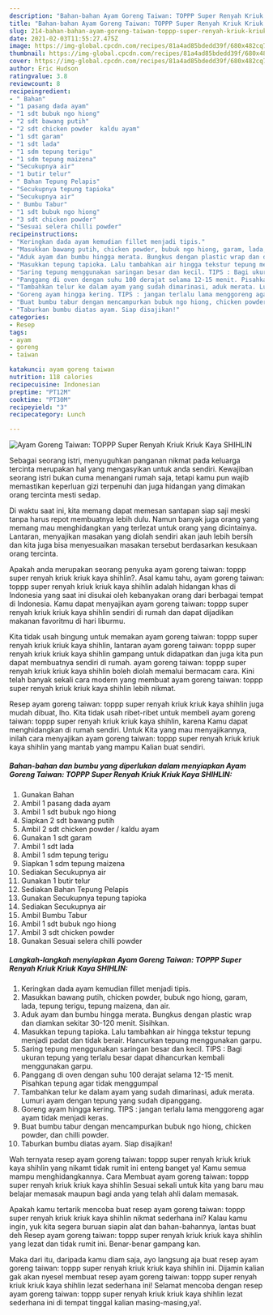 ```yaml
---
description: "Bahan-bahan Ayam Goreng Taiwan: TOPPP Super Renyah Kriuk Kriuk Kaya SHIHLIN yang lezat Untuk Jualan"
title: "Bahan-bahan Ayam Goreng Taiwan: TOPPP Super Renyah Kriuk Kriuk Kaya SHIHLIN yang lezat Untuk Jualan"
slug: 214-bahan-bahan-ayam-goreng-taiwan-toppp-super-renyah-kriuk-kriuk-kaya-shihlin-yang-lezat-untuk-jualan
date: 2021-02-03T11:55:27.475Z
image: https://img-global.cpcdn.com/recipes/81a4ad85bdedd39f/680x482cq70/ayam-goreng-taiwan-toppp-super-renyah-kriuk-kriuk-kaya-shihlin-foto-resep-utama.jpg
thumbnail: https://img-global.cpcdn.com/recipes/81a4ad85bdedd39f/680x482cq70/ayam-goreng-taiwan-toppp-super-renyah-kriuk-kriuk-kaya-shihlin-foto-resep-utama.jpg
cover: https://img-global.cpcdn.com/recipes/81a4ad85bdedd39f/680x482cq70/ayam-goreng-taiwan-toppp-super-renyah-kriuk-kriuk-kaya-shihlin-foto-resep-utama.jpg
author: Eric Hudson
ratingvalue: 3.8
reviewcount: 8
recipeingredient:
- " Bahan"
- "1 pasang dada ayam"
- "1 sdt bubuk ngo hiong"
- "2 sdt bawang putih"
- "2 sdt chicken powder  kaldu ayam"
- "1 sdt garam"
- "1 sdt lada"
- "1 sdm tepung terigu"
- "1 sdm tepung maizena"
- "Secukupnya air"
- "1 butir telur"
- " Bahan Tepung Pelapis"
- "Secukupnya tepung tapioka"
- "Secukupnya air"
- " Bumbu Tabur"
- "1 sdt bubuk ngo hiong"
- "3 sdt chicken powder"
- "Sesuai selera chilli powder"
recipeinstructions:
- "Keringkan dada ayam kemudian fillet menjadi tipis."
- "Masukkan bawang putih, chicken powder, bubuk ngo hiong, garam, lada, tepung terigu, tepung maizena, dan air."
- "Aduk ayam dan bumbu hingga merata. Bungkus dengan plastic wrap dan diamkan sekitar 30-120 menit. Sisihkan."
- "Masukkan tepung tapioka. Lalu tambahkan air hingga tekstur tepung menjadi padat dan tidak berair. Hancurkan tepung menggunakan garpu."
- "Saring tepung menggunakan saringan besar dan kecil. TIPS : Bagi ukuran tepung yang terlalu besar dapat dihancurkan kembali menggunakan garpu."
- "Panggang di oven dengan suhu 100 derajat selama 12-15 menit. Pisahkan tepung agar tidak menggumpal"
- "Tambahkan telur ke dalam ayam yang sudah dimarinasi, aduk merata. Lumuri ayam dengan tepung yang sudah dipanggang."
- "Goreng ayam hingga kering. TIPS : jangan terlalu lama menggoreng agar ayam tidak menjadi keras."
- "Buat bumbu tabur dengan mencampurkan bubuk ngo hiong, chicken powder, dan chilli powder."
- "Taburkan bumbu diatas ayam. Siap disajikan!"
categories:
- Resep
tags:
- ayam
- goreng
- taiwan

katakunci: ayam goreng taiwan 
nutrition: 118 calories
recipecuisine: Indonesian
preptime: "PT12M"
cooktime: "PT30M"
recipeyield: "3"
recipecategory: Lunch

---
```



![Ayam Goreng Taiwan: TOPPP Super Renyah Kriuk Kriuk Kaya SHIHLIN](https://img-global.cpcdn.com/recipes/81a4ad85bdedd39f/680x482cq70/ayam-goreng-taiwan-toppp-super-renyah-kriuk-kriuk-kaya-shihlin-foto-resep-utama.jpg)

Sebagai seorang istri, menyuguhkan panganan nikmat pada keluarga tercinta merupakan hal yang mengasyikan untuk anda sendiri. Kewajiban seorang istri bukan cuma menangani rumah saja, tetapi kamu pun wajib memastikan keperluan gizi terpenuhi dan juga hidangan yang dimakan orang tercinta mesti sedap.

Di waktu  saat ini, kita memang dapat memesan santapan siap saji meski tanpa harus repot membuatnya lebih dulu. Namun banyak juga orang yang memang mau menghidangkan yang terlezat untuk orang yang dicintainya. Lantaran, menyajikan masakan yang diolah sendiri akan jauh lebih bersih dan kita juga bisa menyesuaikan masakan tersebut berdasarkan kesukaan orang tercinta. 



Apakah anda merupakan seorang penyuka ayam goreng taiwan: toppp super renyah kriuk kriuk kaya shihlin?. Asal kamu tahu, ayam goreng taiwan: toppp super renyah kriuk kriuk kaya shihlin adalah hidangan khas di Indonesia yang saat ini disukai oleh kebanyakan orang dari berbagai tempat di Indonesia. Kamu dapat menyajikan ayam goreng taiwan: toppp super renyah kriuk kriuk kaya shihlin sendiri di rumah dan dapat dijadikan makanan favoritmu di hari liburmu.

Kita tidak usah bingung untuk memakan ayam goreng taiwan: toppp super renyah kriuk kriuk kaya shihlin, lantaran ayam goreng taiwan: toppp super renyah kriuk kriuk kaya shihlin gampang untuk didapatkan dan juga kita pun dapat membuatnya sendiri di rumah. ayam goreng taiwan: toppp super renyah kriuk kriuk kaya shihlin boleh diolah memalui bermacam cara. Kini telah banyak sekali cara modern yang membuat ayam goreng taiwan: toppp super renyah kriuk kriuk kaya shihlin lebih nikmat.

Resep ayam goreng taiwan: toppp super renyah kriuk kriuk kaya shihlin juga mudah dibuat, lho. Kita tidak usah ribet-ribet untuk membeli ayam goreng taiwan: toppp super renyah kriuk kriuk kaya shihlin, karena Kamu dapat menghidangkan di rumah sendiri. Untuk Kita yang mau menyajikannya, inilah cara menyajikan ayam goreng taiwan: toppp super renyah kriuk kriuk kaya shihlin yang mantab yang mampu Kalian buat sendiri.

<!--inarticleads1-->

##### Bahan-bahan dan bumbu yang diperlukan dalam menyiapkan Ayam Goreng Taiwan: TOPPP Super Renyah Kriuk Kriuk Kaya SHIHLIN:

1. Gunakan  Bahan
1. Ambil 1 pasang dada ayam
1. Ambil 1 sdt bubuk ngo hiong
1. Siapkan 2 sdt bawang putih
1. Ambil 2 sdt chicken powder / kaldu ayam
1. Gunakan 1 sdt garam
1. Ambil 1 sdt lada
1. Ambil 1 sdm tepung terigu
1. Siapkan 1 sdm tepung maizena
1. Sediakan Secukupnya air
1. Gunakan 1 butir telur
1. Sediakan  Bahan Tepung Pelapis
1. Gunakan Secukupnya tepung tapioka
1. Sediakan Secukupnya air
1. Ambil  Bumbu Tabur
1. Ambil 1 sdt bubuk ngo hiong
1. Ambil 3 sdt chicken powder
1. Gunakan Sesuai selera chilli powder




<!--inarticleads2-->

##### Langkah-langkah menyiapkan Ayam Goreng Taiwan: TOPPP Super Renyah Kriuk Kriuk Kaya SHIHLIN:

1. Keringkan dada ayam kemudian fillet menjadi tipis.
1. Masukkan bawang putih, chicken powder, bubuk ngo hiong, garam, lada, tepung terigu, tepung maizena, dan air.
1. Aduk ayam dan bumbu hingga merata. Bungkus dengan plastic wrap dan diamkan sekitar 30-120 menit. Sisihkan.
1. Masukkan tepung tapioka. Lalu tambahkan air hingga tekstur tepung menjadi padat dan tidak berair. Hancurkan tepung menggunakan garpu.
1. Saring tepung menggunakan saringan besar dan kecil. TIPS : Bagi ukuran tepung yang terlalu besar dapat dihancurkan kembali menggunakan garpu.
1. Panggang di oven dengan suhu 100 derajat selama 12-15 menit. Pisahkan tepung agar tidak menggumpal
1. Tambahkan telur ke dalam ayam yang sudah dimarinasi, aduk merata. Lumuri ayam dengan tepung yang sudah dipanggang.
1. Goreng ayam hingga kering. TIPS : jangan terlalu lama menggoreng agar ayam tidak menjadi keras.
1. Buat bumbu tabur dengan mencampurkan bubuk ngo hiong, chicken powder, dan chilli powder.
1. Taburkan bumbu diatas ayam. Siap disajikan!




Wah ternyata resep ayam goreng taiwan: toppp super renyah kriuk kriuk kaya shihlin yang nikamt tidak rumit ini enteng banget ya! Kamu semua mampu menghidangkannya. Cara Membuat ayam goreng taiwan: toppp super renyah kriuk kriuk kaya shihlin Sesuai sekali untuk kita yang baru mau belajar memasak maupun bagi anda yang telah ahli dalam memasak.

Apakah kamu tertarik mencoba buat resep ayam goreng taiwan: toppp super renyah kriuk kriuk kaya shihlin nikmat sederhana ini? Kalau kamu ingin, yuk kita segera buruan siapin alat dan bahan-bahannya, lantas buat deh Resep ayam goreng taiwan: toppp super renyah kriuk kriuk kaya shihlin yang lezat dan tidak rumit ini. Benar-benar gampang kan. 

Maka dari itu, daripada kamu diam saja, ayo langsung aja buat resep ayam goreng taiwan: toppp super renyah kriuk kriuk kaya shihlin ini. Dijamin kalian gak akan nyesel membuat resep ayam goreng taiwan: toppp super renyah kriuk kriuk kaya shihlin lezat sederhana ini! Selamat mencoba dengan resep ayam goreng taiwan: toppp super renyah kriuk kriuk kaya shihlin lezat sederhana ini di tempat tinggal kalian masing-masing,ya!.

